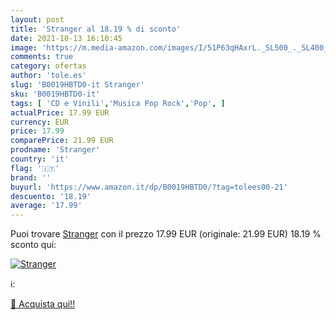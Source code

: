```yaml
---
layout: post
title: 'Stranger al 18.19 % di sconto'
date: 2021-10-13 16:10:45
image: 'https://m.media-amazon.com/images/I/51P63qHAxrL._SL500_._SL400_.jpg'
comments: true
category: ofertas
author: 'tole.es'
slug: 'B0019HBTD0-it Stranger'
sku: 'B0019HBTD0-it'
tags: [ 'CD e Vinili','Musica Pop Rock','Pop', ]
actualPrice: 17.99 EUR
currency: EUR
price: 17.99
comparePrice: 21.99 EUR
prodname: 'Stranger'
country: 'it'
flag: '🇮🇹'
brand: ''
buyurl: 'https://www.amazon.it/dp/B0019HBTD0/?tag=tolees00-21'
descuento: '18.19'
average: '17.99'
---
```


Puoi trovare [Stranger](https://www.amazon.it/dp/B0019HBTD0/?tag=tolees00-21) con il prezzo 17.99 EUR (originale: 21.99 EUR) 18.19 % sconto qui:

[![Stranger](https://m.media-amazon.com/images/I/51P63qHAxrL._SL500_._SL400_.jpg)](https://www.amazon.it/dp/B0019HBTD0/?tag=tolees00-21)

ℹ️:


[🛒 Acquista qui!!](https://www.amazon.it/dp/B0019HBTD0/?tag=tolees00-21)
